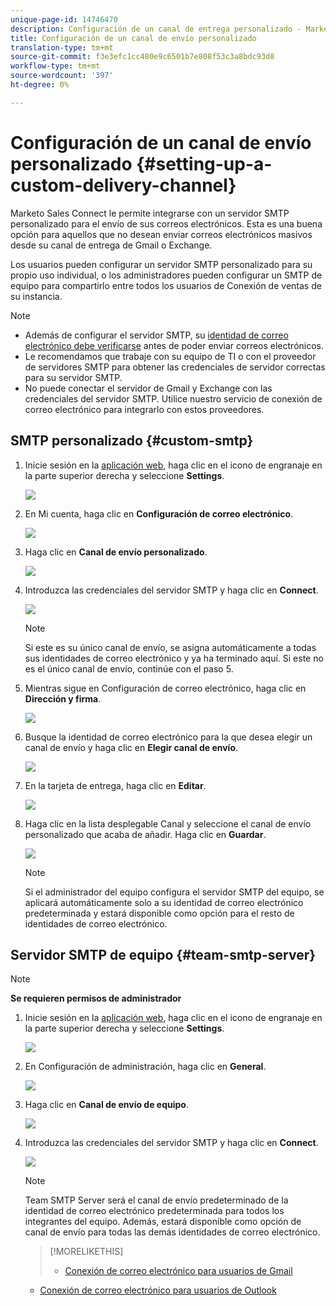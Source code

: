 ```yaml
---
unique-page-id: 14746470
description: Configuración de un canal de entrega personalizado - Marketo Docs - Documentación del producto
title: Configuración de un canal de envío personalizado
translation-type: tm+mt
source-git-commit: f3e3efc1cc480e9c6501b7e808f53c3a8bdc93d8
workflow-type: tm+mt
source-wordcount: '397'
ht-degree: 0%

---
```



# Configuración de un canal de envío personalizado {#setting-up-a-custom-delivery-channel}

Marketo Sales Connect le permite integrarse con un servidor SMTP personalizado para el envío de sus correos electrónicos. Esta es una buena opción para aquellos que no desean enviar correos electrónicos masivos desde su canal de entrega de Gmail o Exchange.

Los usuarios pueden configurar un servidor SMTP personalizado para su propio uso individual, o los administradores pueden configurar un SMTP de equipo para compartirlo entre todos los usuarios de Conexión de ventas de su instancia.

>[!NOTE]
>
>* Además de configurar el servidor SMTP, su [identidad de correo electrónico debe verificarse](/help/marketo/product-docs/marketo-sales-connect/getting-started/email-settings/verify-your-email.md) antes de poder enviar correos electrónicos.
>* Le recomendamos que trabaje con su equipo de TI o con el proveedor de servidores SMTP para obtener las credenciales de servidor correctas para su servidor SMTP.
>* No puede conectar el servidor de Gmail y Exchange con las credenciales del servidor SMTP. Utilice nuestro servicio de conexión de correo electrónico para integrarlo con estos proveedores.


## SMTP personalizado {#custom-smtp}

1. Inicie sesión en la [aplicación web](https://toutapp.com/login), haga clic en el icono de engranaje en la parte superior derecha y seleccione **Settings**.

   ![](assets/setting-up-a-custom-delivery-channel-1.png)

1. En Mi cuenta, haga clic en **Configuración de correo electrónico**.

   ![](assets/setting-up-a-custom-delivery-channel-2.png)

1. Haga clic en **Canal de envío personalizado**.

   ![](assets/setting-up-a-custom-delivery-channel-3.png)

1. Introduzca las credenciales del servidor SMTP y haga clic en **Connect**.

   ![](assets/setting-up-a-custom-delivery-channel-4.png)

   >[!NOTE]
   >
   >Si este es su único canal de envío, se asigna automáticamente a todas sus identidades de correo electrónico y ya ha terminado aquí. Si este no es el único canal de envío, continúe con el paso 5.

1. Mientras sigue en Configuración de correo electrónico, haga clic en **Dirección y firma**.

   ![](assets/setting-up-a-custom-delivery-channel-5.png)

1. Busque la identidad de correo electrónico para la que desea elegir un canal de envío y haga clic en **Elegir canal de envío**.

   ![](assets/setting-up-a-custom-delivery-channel-6.png)

1. En la tarjeta de entrega, haga clic en **Editar**.

   ![](assets/setting-up-a-custom-delivery-channel-7.png)

1. Haga clic en la lista desplegable Canal y seleccione el canal de envío personalizado que acaba de añadir. Haga clic en **Guardar**.

   ![](assets/setting-up-a-custom-delivery-channel-8.png)

   >[!NOTE]
   >
   >Si el administrador del equipo configura el servidor SMTP del equipo, se aplicará automáticamente solo a su identidad de correo electrónico predeterminada y estará disponible como opción para el resto de identidades de correo electrónico.

## Servidor SMTP de equipo {#team-smtp-server}

>[!NOTE]
>
>**Se requieren permisos de administrador**

1. Inicie sesión en la [aplicación web](https://toutapp.com/login), haga clic en el icono de engranaje en la parte superior derecha y seleccione **Settings**.

   ![](assets/setting-up-a-custom-delivery-channel-9.png)

1. En Configuración de administración, haga clic en **General**.

   ![](assets/setting-up-a-custom-delivery-channel-10.png)

1. Haga clic en **Canal de envío de equipo**.

   ![](assets/setting-up-a-custom-delivery-channel-11.png)

1. Introduzca las credenciales del servidor SMTP y haga clic en **Connect**.

   ![](assets/setting-up-a-custom-delivery-channel-12.png)

   >[!NOTE]
   >
   >Team SMTP Server será el canal de envío predeterminado de la identidad de correo electrónico predeterminada para todos los integrantes del equipo. Además, estará disponible como opción de canal de envío para todas las demás identidades de correo electrónico.

   >[!MORELIKETHIS]
   >
   >* [Conexión de correo electrónico para usuarios de Gmail](/help/marketo/product-docs/marketo-sales-connect/email-plugins/gmail/email-connection-for-gmail-users.md)
      >
      >
   * [Conexión de correo electrónico para usuarios de Outlook](/help/marketo/product-docs/marketo-sales-connect/email-plugins/msc-for-outlook/email-connection-for-outlook-users.md)

